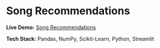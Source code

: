 # Song Recommendations

**Live Demo:** [Song Recommendations](https://ezsongrecs.streamlit.app/)  

**Tech Stack:** Pandas, NumPy, Scikit-Learn, Python, Streamlit
